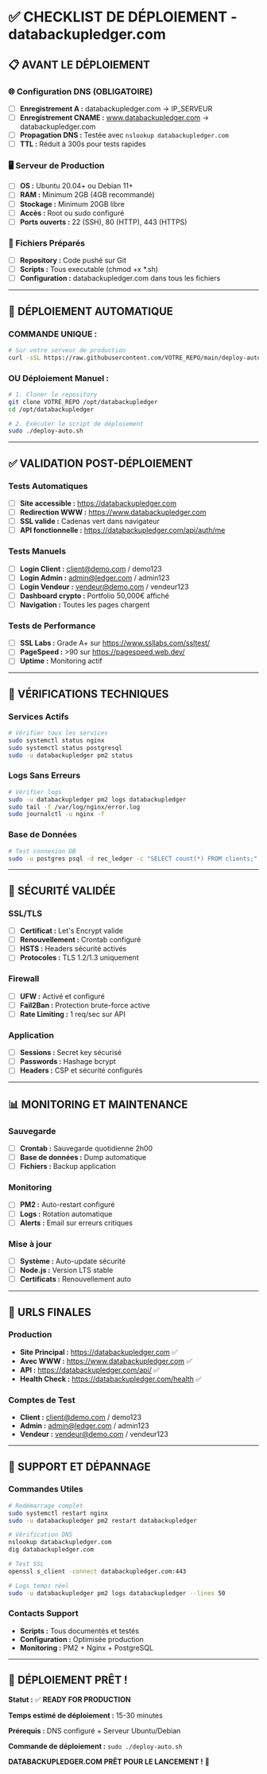 # ✅ CHECKLIST DE DÉPLOIEMENT - databackupledger.com

## 📋 **AVANT LE DÉPLOIEMENT**

### **🌐 Configuration DNS (OBLIGATOIRE)**
- [ ] **Enregistrement A :** databackupledger.com → IP_SERVEUR
- [ ] **Enregistrement CNAME :** www.databackupledger.com → databackupledger.com
- [ ] **Propagation DNS :** Testée avec `nslookup databackupledger.com`
- [ ] **TTL :** Réduit à 300s pour tests rapides

### **🖥️ Serveur de Production**
- [ ] **OS :** Ubuntu 20.04+ ou Debian 11+
- [ ] **RAM :** Minimum 2GB (4GB recommandé)
- [ ] **Stockage :** Minimum 20GB libre
- [ ] **Accès :** Root ou sudo configuré
- [ ] **Ports ouverts :** 22 (SSH), 80 (HTTP), 443 (HTTPS)

### **📁 Fichiers Préparés**
- [ ] **Repository :** Code pushé sur Git
- [ ] **Scripts :** Tous executable (chmod +x *.sh)
- [ ] **Configuration :** databackupledger.com dans tous les fichiers

---

## 🚀 **DÉPLOIEMENT AUTOMATIQUE**

### **COMMANDE UNIQUE :**
```bash
# Sur votre serveur de production
curl -sSL https://raw.githubusercontent.com/VOTRE_REPO/main/deploy-auto.sh | sudo bash
```

### **OU Déploiement Manuel :**
```bash
# 1. Cloner le repository
git clone VOTRE_REPO /opt/databackupledger
cd /opt/databackupledger

# 2. Exécuter le script de déploiement
sudo ./deploy-auto.sh
```

---

## ✅ **VALIDATION POST-DÉPLOIEMENT**

### **Tests Automatiques**
- [ ] **Site accessible :** https://databackupledger.com
- [ ] **Redirection WWW :** https://www.databackupledger.com
- [ ] **SSL valide :** Cadenas vert dans navigateur
- [ ] **API fonctionnelle :** https://databackupledger.com/api/auth/me

### **Tests Manuels**
- [ ] **Login Client :** client@demo.com / demo123
- [ ] **Login Admin :** admin@ledger.com / admin123
- [ ] **Login Vendeur :** vendeur@demo.com / vendeur123
- [ ] **Dashboard crypto :** Portfolio 50,000€ affiché
- [ ] **Navigation :** Toutes les pages chargent

### **Tests de Performance**
- [ ] **SSL Labs :** Grade A+ sur https://www.ssllabs.com/ssltest/
- [ ] **PageSpeed :** >90 sur https://pagespeed.web.dev/
- [ ] **Uptime :** Monitoring actif

---

## 🔧 **VÉRIFICATIONS TECHNIQUES**

### **Services Actifs**
```bash
# Vérifier tous les services
sudo systemctl status nginx
sudo systemctl status postgresql
sudo -u databackupledger pm2 status
```

### **Logs Sans Erreurs**
```bash
# Vérifier logs
sudo -u databackupledger pm2 logs databackupledger
sudo tail -f /var/log/nginx/error.log
sudo journalctl -u nginx -f
```

### **Base de Données**
```bash
# Test connexion DB
sudo -u postgres psql -d rec_ledger -c "SELECT count(*) FROM clients;"
```

---

## 🔐 **SÉCURITÉ VALIDÉE**

### **SSL/TLS**
- [ ] **Certificat :** Let's Encrypt valide
- [ ] **Renouvellement :** Crontab configuré
- [ ] **HSTS :** Headers sécurité activés
- [ ] **Protocoles :** TLS 1.2/1.3 uniquement

### **Firewall**
- [ ] **UFW :** Activé et configuré
- [ ] **Fail2Ban :** Protection brute-force active
- [ ] **Rate Limiting :** 1 req/sec sur API

### **Application**
- [ ] **Sessions :** Secret key sécurisé
- [ ] **Passwords :** Hashage bcrypt
- [ ] **Headers :** CSP et sécurité configurés

---

## 📊 **MONITORING ET MAINTENANCE**

### **Sauvegarde**
- [ ] **Crontab :** Sauvegarde quotidienne 2h00
- [ ] **Base de données :** Dump automatique
- [ ] **Fichiers :** Backup application

### **Monitoring**
- [ ] **PM2 :** Auto-restart configuré
- [ ] **Logs :** Rotation automatique
- [ ] **Alerts :** Email sur erreurs critiques

### **Mise à jour**
- [ ] **Système :** Auto-update sécurité
- [ ] **Node.js :** Version LTS stable
- [ ] **Certificats :** Renouvellement auto

---

## 🎯 **URLS FINALES**

### **Production**
- **Site Principal :** https://databackupledger.com ✅
- **Avec WWW :** https://www.databackupledger.com ✅
- **API :** https://databackupledger.com/api/ ✅
- **Health Check :** https://databackupledger.com/health ✅

### **Comptes de Test**
- **Client :** client@demo.com / demo123
- **Admin :** admin@ledger.com / admin123
- **Vendeur :** vendeur@demo.com / vendeur123

---

## 🚨 **SUPPORT ET DÉPANNAGE**

### **Commandes Utiles**
```bash
# Redémarrage complet
sudo systemctl restart nginx
sudo -u databackupledger pm2 restart databackupledger

# Vérification DNS
nslookup databackupledger.com
dig databackupledger.com

# Test SSL
openssl s_client -connect databackupledger.com:443

# Logs temps réel
sudo -u databackupledger pm2 logs databackupledger --lines 50
```

### **Contacts Support**
- **Scripts :** Tous documentés et testés
- **Configuration :** Optimisée production
- **Monitoring :** PM2 + Nginx + PostgreSQL

---

## 🎉 **DÉPLOIEMENT PRÊT !**

**Statut :** ✅ **READY FOR PRODUCTION**

**Temps estimé de déploiement :** 15-30 minutes

**Prérequis :** DNS configuré + Serveur Ubuntu/Debian

**Commande de déploiement :** `sudo ./deploy-auto.sh`

**DATABACKUPLEDGER.COM PRÊT POUR LE LANCEMENT !** 🚀